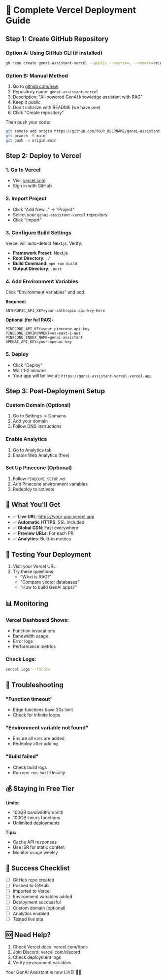 # 🚀 Complete Vercel Deployment Guide

## Step 1: Create GitHub Repository

### Option A: Using GitHub CLI (if installed)
```bash
gh repo create genai-assistant-vercel --public --source=. --remote=origin --push
```

### Option B: Manual Method
1. Go to [github.com/new](https://github.com/new)
2. Repository name: `genai-assistant-vercel`
3. Description: "AI-powered GenAI knowledge assistant with RAG"
4. Keep it public
5. Don't initialize with README (we have one)
6. Click "Create repository"

Then push your code:
```bash
git remote add origin https://github.com/YOUR_USERNAME/genai-assistant-vercel.git
git branch -M main
git push -u origin main
```

## Step 2: Deploy to Vercel

### 1. Go to Vercel
- Visit [vercel.com](https://vercel.com)
- Sign in with GitHub

### 2. Import Project
- Click "Add New..." → "Project"
- Select your `genai-assistant-vercel` repository
- Click "Import"

### 3. Configure Build Settings
Vercel will auto-detect Next.js. Verify:
- **Framework Preset**: Next.js
- **Root Directory**: `./`
- **Build Command**: `npm run build`
- **Output Directory**: `.next`

### 4. Add Environment Variables
Click "Environment Variables" and add:

**Required:**
```
ANTHROPIC_API_KEY=your-anthropic-api-key-here
```

**Optional (for full RAG):**
```
PINECONE_API_KEY=your-pinecone-api-key
PINECONE_ENVIRONMENT=us-east-1-aws
PINECONE_INDEX_NAME=genai-assistant
OPENAI_API_KEY=your-openai-key
```

### 5. Deploy
- Click "Deploy"
- Wait 1-2 minutes
- Your app will be live at: `https://genai-assistant-vercel.vercel.app`

## Step 3: Post-Deployment Setup

### Custom Domain (Optional)
1. Go to Settings → Domains
2. Add your domain
3. Follow DNS instructions

### Enable Analytics
1. Go to Analytics tab
2. Enable Web Analytics (free)

### Set Up Pinecone (Optional)
1. Follow `PINECONE_SETUP.md`
2. Add Pinecone environment variables
3. Redeploy to activate

## 🎯 What You'll Get

- ✅ **Live URL**: https://your-app.vercel.app
- ✅ **Automatic HTTPS**: SSL included
- ✅ **Global CDN**: Fast everywhere
- ✅ **Preview URLs**: For each PR
- ✅ **Analytics**: Built-in metrics

## 🧪 Testing Your Deployment

1. Visit your Vercel URL
2. Try these questions:
   - "What is RAG?"
   - "Compare vector databases"
   - "How to build GenAI apps?"

## 📊 Monitoring

### Vercel Dashboard Shows:
- Function invocations
- Bandwidth usage
- Error logs
- Performance metrics

### Check Logs:
```bash
vercel logs --follow
```

## 🚨 Troubleshooting

### "Function timeout"
- Edge functions have 30s limit
- Check for infinite loops

### "Environment variable not found"
- Ensure all vars are added
- Redeploy after adding

### "Build failed"
- Check build logs
- Run `npm run build` locally

## 💰 Staying in Free Tier

**Limits:**
- 100GB bandwidth/month
- 100GB-hours functions
- Unlimited deployments

**Tips:**
- Cache API responses
- Use ISR for static content
- Monitor usage weekly

## 🎉 Success Checklist

- [ ] GitHub repo created
- [ ] Pushed to GitHub
- [ ] Imported to Vercel
- [ ] Environment variables added
- [ ] Deployment successful
- [ ] Custom domain (optional)
- [ ] Analytics enabled
- [ ] Tested live site

## 🆘 Need Help?

1. Check Vercel docs: vercel.com/docs
2. Join Discord: vercel.com/discord
3. Check deployment logs
4. Verify environment variables

Your GenAI Assistant is now LIVE! 🚀🎊